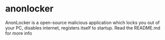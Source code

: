 # anonlocker
AnonLocker is a open-source malicious application which locks you out of your PC, disables internet, registers itself to startup. Read the README.md for more info
